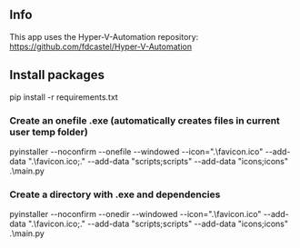 ## Info

This app uses the Hyper-V-Automation repository: https://github.com/fdcastel/Hyper-V-Automation

## Install packages

pip install -r requirements.txt

### Create an onefile .exe (automatically creates files in current user temp folder)

pyinstaller --noconfirm --onefile --windowed --icon=".\favicon.ico" --add-data ".\favicon.ico;." --add-data "scripts;scripts" --add-data "icons;icons" .\main.py

### Create a directory with .exe and dependencies

pyinstaller --noconfirm --onedir --windowed --icon=".\favicon.ico" --add-data ".\favicon.ico;." --add-data "scripts;scripts" --add-data "icons;icons" .\main.py